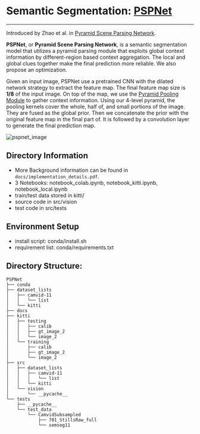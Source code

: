 # Semantic Segmentation: [PSPNet](https://paperswithcode.com/method/pspnet)
---
Introduced by Zhao et al. in [Pyramid Scene Parsing Network](https://paperswithcode.com/paper/pyramid-scene-parsing-network).

**PSPNet**, or **Pyramid Scene Parsing Network**, is a semantic segmentation model that utilizes a pyramid parsing module that exploits global context information by different-region based context aggregation. The local and global clues together make the final prediction more reliable. We also propose an optimization.

Given an input image, PSPNet use a pretrained CNN with the dilated network strategy to extract the feature map. The final feature map size is **1/8** of the input image. On top of the map, we use the [Pyramid Pooling Module](https://paperswithcode.com/method/pyramid-pooling-module) to gather context information. Using our 4-level pyramid, the pooling kernels cover the whole, half of, and small portions of the image. They are fused as the global prior. Then we concatenate the prior with the original feature map in the final part of. It is followed by a convolution layer to generate the final prediction map.

![pspnet_image](https://github.com/user-attachments/assets/d3453661-b836-44e5-97f8-d9f951255945)

## Directory Information
- More Background information can be found in `docs/implementation_details.pdf`.
- 3 Notebooks: notebook_colab.ipynb, notebook_kitti.ipynb, notebook_local.ipynb
- train/test data stored in kitti/
- source code in src/vision
- test code in src/tests
  
## Environment Setup
  - install script: conda/install.sh
  - requirement list: conda/requirements.txt

## Directory Structure:
```
PSPNet
├── conda
├── dataset_lists
│   ├── camvid-11
│   │   └── list
│   └── kitti
├── docs
├── kitti
│   ├── testing
│   │   ├── calib
│   │   ├── gt_image_2
│   │   └── image_2
│   └── training
│       ├── calib
│       ├── gt_image_2
│       └── image_2
├── src
│   ├── dataset_lists
│   │   ├── camvid-11
│   │   │   └── list
│   │   └── kitti
│   └── vision
│       └── __pycache__
└── tests
    ├── __pycache__
    └── test_data
        └── CamvidSubsampled
            ├── 701_StillsRaw_full
            └── semseg11
```
